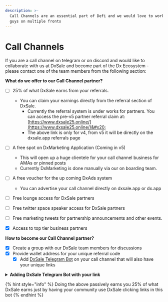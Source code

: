 ```yaml
---
description: >-
  Call Channels are an essential part of Defi and we would love to work with you
  guys on multiple fronts
---
```


# Call Channels

If you are a call channel on telegram or on discord and would like to collaborate with us at DxSale and become part of the Dx Ecosystem - please contact one of the team members from the following section:



**What do we offer to our Call Channel partner?**

* [ ] 25% of what DxSale earns from your referrals.
  * You can claim your earnings directly from the referral section of DxSale.
    * Currently the referral system is under works for partners. You can access the pre-v5 partner referral claim at: [https://www.dxsale25.online/](https://www.dxsale25.online/)&#x20;
    * The above link is only for v4, from v5 it will be directly on the dxsale.app referrals page
* [ ] A free spot on DxMarketing Application (Coming in v5)
  * This will open up a huge clientele for your call channel business for AMAs or pinned posts
  * Currently DxMarketing is done manually via our on boarding team.
* [ ] A free voucher for the up coming DxAds system
  * You can advertise your call channel directly on dxsale.app or dx.app
* [ ] Free lounge access for DxSale partners
* [ ] Free twitter space speaker access for DxSale partners
* [ ] Free marketing tweets for partnership announcements and other events.
* [x] Access to top tier business partners



**How to become our Call Channel partner?**

* [x] Create a group with our DxSale team members for discussions
* [x] Provide wallet address for your unique referral code
  * [x] Add [DxSale Telegram Bot](https://t.me/DXTelegrambot) on your call channel that will also have your unique links

<details>

<summary><strong>Adding DxSale Telegram Bot with your link</strong></summary>

**Step 1**

Add the [@dxtelegrambot](https://t.me/DXTelegrambot) on your members list

![](<../../.gitbook/assets/image (1).png>)



**Step 2**

Add the bot onto your administration list.

![](<../../.gitbook/assets/image (2).png>)![](<../../.gitbook/assets/image (3).png>)![](<../../.gitbook/assets/image (4).png>)



**Step 3**

On the group chat, write " /start " without the quotations as follows and hit Enter.

![](<../../.gitbook/assets/image (5).png>)

Click "Register" , followed by "Use Telegram username"

![](<../../.gitbook/assets/image (7).png>)

\
**Step 4**\
Once registered, you can now Subscribe to each of the updates. It's best to subscribe to each of them and add your own unique referral code to each of the subscriptions.

![](<../../.gitbook/assets/image (8).png>)



**Step 5**

Activate and update link. For example, for the Liquidity Lock - you want to add your own code with the liquidity lock page as follows:

![](<../../.gitbook/assets/image (9).png>)



<mark style="color:orange;">Notice how the link that is shown in the example looks like:</mark> \ <mark style="color:orange;">https://dx.app/</mark>dxlocktoken<mark style="color:orange;">?ref=</mark>launch<mark style="color:orange;">\&chain=BNB</mark>\
\ <mark style="color:orange;">You want to Activate each of the subscriptions and add custom link to each with your own referral code. In this case</mark> "launch" <mark style="color:orange;">is the referral code used in the example.</mark>&#x20;

<mark style="color:orange;">To get your own code, speak to a DxSale staff.</mark>\
\
For full list of url's please see below. Please change ref=launch to your own code ref=\_\_\_\_\_\_\_

https://dx.app/?ref=launch\&chain=BNB

https://dx.app/dxlocktoken?ref=launch\&chain=BNB

https://dx.app/dxlocklp?ref=launch\&chain=BNB

https://dx.app/dxmint?ref=launch\&chain=BNB

https://dx.app/presalecreate?ref=launch\&chain=BNB

https://dx.app/faircreate?ref=launch\&chain=BNB

https://dx.app/overflowcreate?ref=launch\&chain=BNB\


</details>

{% hint style="info" %}
Doing the above passively earns you 25% of what DxSale earns just by having your community use DxSale clicking links in this bot
{% endhint %}


